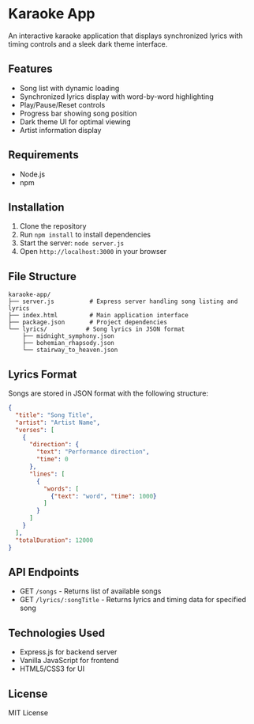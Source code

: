 # Karaoke App

An interactive karaoke application that displays synchronized lyrics with timing controls and a sleek dark theme interface.

## Features
- Song list with dynamic loading
- Synchronized lyrics display with word-by-word highlighting
- Play/Pause/Reset controls
- Progress bar showing song position
- Dark theme UI for optimal viewing
- Artist information display

## Requirements
- Node.js
- npm

## Installation
1. Clone the repository
2. Run `npm install` to install dependencies
3. Start the server: `node server.js`
4. Open `http://localhost:3000` in your browser

## File Structure
```
karaoke-app/
├── server.js          # Express server handling song listing and lyrics
├── index.html         # Main application interface
├── package.json       # Project dependencies
└── lyrics/           # Song lyrics in JSON format
    ├── midnight_symphony.json
    ├── bohemian_rhapsody.json
    └── stairway_to_heaven.json
```

## Lyrics Format
Songs are stored in JSON format with the following structure:
```json
{
  "title": "Song Title",
  "artist": "Artist Name",
  "verses": [
    {
      "direction": {
        "text": "Performance direction",
        "time": 0
      },
      "lines": [
        {
          "words": [
            {"text": "word", "time": 1000}
          ]
        }
      ]
    }
  ],
  "totalDuration": 12000
}
```

## API Endpoints
- GET `/songs` - Returns list of available songs
- GET `/lyrics/:songTitle` - Returns lyrics and timing data for specified song

## Technologies Used
- Express.js for backend server
- Vanilla JavaScript for frontend
- HTML5/CSS3 for UI

## License
MIT License




